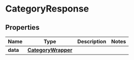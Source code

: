 
# CategoryResponse

## Properties
Name | Type | Description | Notes
------------ | ------------- | ------------- | -------------
**data** | [**CategoryWrapper**](CategoryWrapper.md) |  | 



